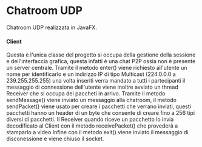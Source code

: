 # Chatroom UDP
Chatroom UDP realizzata in JavaFX.
#### Client
Questa è l'unica classe del progetto si occupa della gestione della sessione e dell'interfaccia grafica, questa infatti è una chat P2P ossia non è presente un server centrale.
Tramite il metodo enter() viene richiesto all'utente un nome per identificarlo e un indirizzo IP di tipo Multicast (224.0.0.0 a 239.255.255.255) una volta inseriti verra mandato a tutti i partecipanti il messaggio di connessione dell'utente
viene inoltre avviato un thread Receiver che si occupa dei paccheti in arrivo.
Tramite il metodo sendMessage() viene inviato un messaggio alla chatroom,
il metodo sendPacket() viene usato per creare i pacchetti che verrano inviati,
questi pacchetti hanno un header di un byte che consente di creare fino a 256 tipi diversi di pacchetti.
Il Receiver quando riceve un pacchetto lo invia decodificato al Client con il metodo receivePacket() che provederà a stamparlo a video
Infine con il metodo exit() viene inviato il messaggio di disconessione e viene chiuso il socket.
